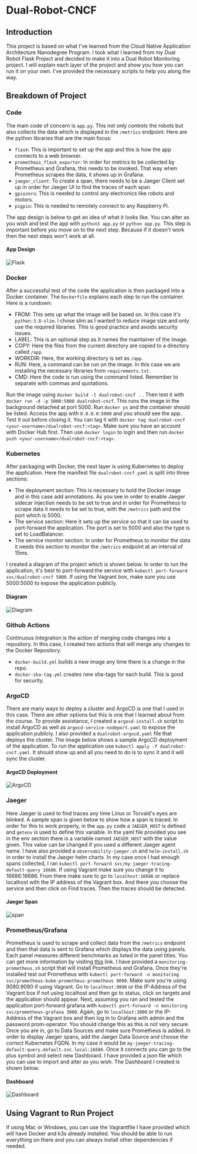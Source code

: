 # Dual-Robot-CNCF

## Introduction

This project is based on what I've learned from the Cloud Native Application Architecture Nanodegree Program. I took what I learned from my Dual Robot Flask Project and decided to make it into a Dual Robot Monitoring project. I will explain each layer of the project and show you how you can run it on your own. I've provided the necessary scripts to help you along the way.

## Breakdown of Project

### Code

The main code of concern is `app.py`. This not only controls the robots but also collects the data which is displayed in the `/metrics` endpoint. Here are the python libraries that are the main focus:

* `flask`: This is important to set up the app and this is how the app connects to a web browser. 
* `prometheus_flask_exporter`: In order for metrics to be collected by Prometheus and Grafana, this needs to be invoked. That way when Prometheus scrapes the data, it shows up in Grafana.
* `jaeger_client`: To create a span, there needs to be a Jaeger Client set up in order for Jaeger UI to find the traces of each span. 
* `gpiozero`: This is needed to control any electronics like robots and motors.
* `pigpio`: This is needed to remotely connect to any Raspberry Pi.

The app design is below to get an idea of what it looks like. You can alter as you wish and test the app with `python3 app.py` or `python app.py`. This step is important before you move on to the next step. Because if it doesn't work then the next steps won't work at all.

#### App Design

![Flask](https://github.com/sentairanger/Dual-Robot-CNCF/blob/main/images/app-design.png)


### Docker

After a successful test of the code the application is then packaged into a Docker container. The `Dockerfile` explains each step to run the container. Here is a rundown:

* FROM: This sets up what the image will be based on. In this case it's `python:3.8-slim`. I chose slim as I wanted to reduce image size and only use the required libraries. This is good practice and avoids security issues.
* LABEL: This is an optional step as it names the maintainer of the image.
* COPY: Here the files from the current directory are copied to a directory called `/app`.
* WORKDIR: Here, the working directory is set as `/app`.
* RUN: Here, a command can be run on the image. In this case we are installing the necessary libraries from `requirements.txt`.
* CMD: Here the code is run using the command listed. Remember to separate with commas and quotations.

Run the image using `docker build -t dualrobot-cncf .` . Then test it with `docker run -d -p 5000:5000 dualrobot-cncf`. This runs the image in the background detached at port 5000. Run `docker ps` and the container should be listed. Access the app with `0.0.0.0:5000` and you should see the app. Test it out before closing it. You can tag it with `docker tag dualrobot-cncf <your-username>/dualrobot-cncf:<tag>`. Make sure you have an account with Docker Hub first. Then use `docker login` to login and then run `docker push <your-username>/dualrobot-cncf:<tag>`. 

### Kubernetes

After packaging with Docker, the next layer is using Kubernetes to deploy the application. Here the manifest file `dualrobot-cncf.yaml` is split into three sections:

* The deployment section: This is necessary to hold the Docker image and in this case add annotations. As you see in order to enable Jaeger sidecar injection needs to be set to true and in order for Prometheus to scrape data it needs to be set to true, with the `/metrics` path and the port which is 5000.
* The service section: Here it sets up the service so that it can be used to port-forward the application. The port is set to 5000 and also the type is set to LoadBalancer.
* The service monitor section: In order for Prometheus to monitor the data it needs this section to monitor the `/metrics` endpoint at an interval of 15ms.

I created a diagram of the project which is shown below. In order to run the application, it's best to port-forward the service with `kubectl port-forward svc/dualrobot-cncf 5000`. If using the Vagrant box, make sure you use 5000:5000 to expose the application publicly.

#### Diagram

![Diagram](https://github.com/sentairanger/Dual-Robot-CNCF/blob/main/images/dualrobotdiagram.drawio.png)

### Github Actions

Continuous Integration is the action of merging code changes into a repository. In this case, I created two actions that will merge any changes to the Docker Repository. 

* `docker-build.yml` builds a new image any time there is a change in the repo.
* `docker-sha-tag.yml` creates new sha-tags for each build. This is good for security.

### ArgoCD

There are many ways to deploy a cluster and ArgoCD is one that I used in this case. There are other options but this is one that I learned about from the course. To provide assistance, I created a `argocd-install.sh` script to install ArgoCD as well as `argocd-service-nodeport.yaml` to expose the application publicly. I also provided a `dualrobot-argocd.yaml` file that deploys the cluster. The image below shows a sample ArgoCD deployment of the application. To run the application use `kubectl apply -f dualrobot-cncf.yaml`. It should show up and all you need to do is to sync it and it will sync the cluster.

#### ArgoCD Deployment

![ArgoCD](https://github.com/sentairanger/Dual-Robot-CNCF/blob/main/images/argocd-dualrobot.png)

### Jaeger

Here Jaeger is used to find traces any time Linus or Torvald's eyes are blinked. A sample span is given below to show how a span is traced. In order for this to work properly, in the `app.py` code a `JAEGER_HOST` is defined and `getenv` is used to define this variable. In the yaml file provided you see in the env section there is a variable named `JAEGER_HOST` with the value given. This value can be changed if you used a different Jaeger agent name. I have also provided a `observability-jaeger.sh` and `helm-install.sh` in order to install the Jaeger helm charts. In my case once I had enough spans collected, I ran `kubectl port-forward svc/my-jaeger-tracing-default-query 16686`. If using Vagrant make sure you change it to 16686:16686. From there make sure to go to `localhost:16686` or replace localhost with the IP address of the Vagrant box. And there you choose the service and then click on Find traces. Then the traces should be detected. 

#### Jaeger Span

![span](https://github.com/sentairanger/Dual-Robot-CNCF/blob/main/images/jaeger-span.png)

### Prometheus/Grafana

Prometheus is used to scrape and collect data from the `/metrics` endpoint and then that data is sent to Grafana which displays the data using panels. Each panel measures different benchmarks as listed in the panel titles. You can get more information by visiting [this](https://github.com/rycus86/prometheus_flask_exporter) link. I have provided a `monitoring-prometheus.sh` script that will install Prometheus and Grafana. Once they're installed test out Prometheus with `kubectl port-forward -n monitoring svc/prometheus-kube-prometheus-prometheus 9090`. Make sure you're using 9090:9090 if using Vagrant. Go to `localhost:9090` or the IP-Address of the Vagrant box if not using localhost and then go to status, click on targets and the application should appear.  Next, assuming you ran and tested the application port-forward grafana with `kubectl port-forward -n monitoring svc/prometheus-grafana 3000`. Again, go to `localhost:3000` or the IP-Address of the Vagrant box and then log in to Grafana with admin and the password prom-operator. You should change this as this is not very secure. Once you are in, go to Data Sources and make sure Prometheus is added. In order to display Jaeger spans, add the Jaeger Data Source and choose the correct Kubernetes FQDN. In my case it would be `my-jaeger-tracing-default-query.default.svc.local:16686`. Once it connects you can go to the plus symbol and select new Dashboard. I have provided a json file which you can use to import and alter as you wish. The Dashboard I created is shown below.

#### Dashboard

![Dashboard](https://github.com/sentairanger/Dual-Robot-CNCF/blob/main/images/dashboard.png)


## Using Vagrant to Run Project

If using Mac or Windows, you can use the Vagrantfile I have provided which will have Docker and k3s already installed. You should be able to run everything on there and you can always install other dependencies if needed. 

